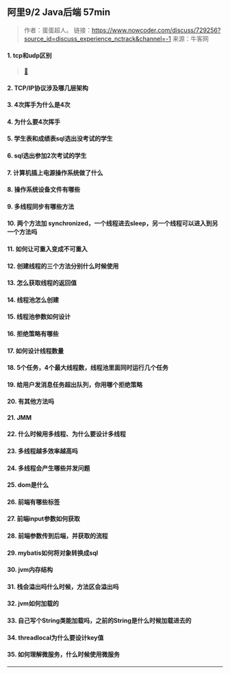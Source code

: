 ## 阿里9/2 Java后端 57min
> 作者：蛋蛋超人。
> 链接：https://www.nowcoder.com/discuss/729256?source_id=discuss_experience_nctrack&channel=-1
> 来源：牛客网

#### 1. tcp和udp区别
> [:rocket:](../计算机网络/TCP_IP.md)
#### 2. TCP/IP协议涉及哪几层架构
#### 3. 4次挥手为什么是4次
#### 4. 为什么要4次挥手
#### 5. 学生表和成绩表sql选出没考试的学生
#### 6. sql选出参加2次考试的学生
#### 7. 计算机插上电源操作系统做了什么
#### 8. 操作系统设备文件有哪些
#### 9. 多线程同步有哪些方法
#### 10. 两个方法加 synchronized，一个线程进去sleep，另一个线程可以进入到另一个方法吗
#### 11. 如何让可重入变成不可重入
#### 12. 创建线程的三个方法分别什么时候使用
#### 13. 怎么获取线程的返回值
#### 14. 线程池怎么创建
#### 15. 线程池参数如何设计
#### 16. 拒绝策略有哪些
#### 17. 如何设计线程数量
#### 18. 5个任务，4个最大线程数，线程池里面同时运行几个任务
#### 19. 给用户发消息任务超出队列，你用哪个拒绝策略
#### 20. 有其他方法吗
#### 21. JMM
#### 22. 什么时候用多线程、为什么要设计多线程
#### 23. 多线程越多效率越高吗
#### 24. 多线程会产生哪些并发问题
#### 25. dom是什么
#### 26. 前端有哪些标签
#### 27. 前端input参数如何获取
#### 28. 前端参数传到后端，并获取的流程
#### 29. mybatis如何将对象转换成sql
#### 30. jvm内存结构
#### 31. 栈会溢出吗什么时候，方法区会溢出吗
#### 32. jvm如何加载的
#### 33. 自己写个String类能加载吗，之前的String是什么时候加载进去的
#### 34. threadlocal为什么要设计key值
#### 35. 如何理解微服务，什么时候使用微服务

---